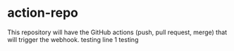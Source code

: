# action-repo
This repository will have the GitHub actions (push, pull request, merge) that will trigger the webhook.
testing line 1
testing
